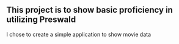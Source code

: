 ## This project is to show basic proficiency in utilizing Preswald
I chose to create a simple application to show movie data

